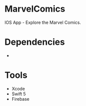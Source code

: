 # MarvelComics
IOS App - Explore the Marvel Comics.

# Dependencies 
* [link text itself]: https://github.com/onevcat/Kingfisher

# Tools
* Xcode
* Swift 5
* Firebase

